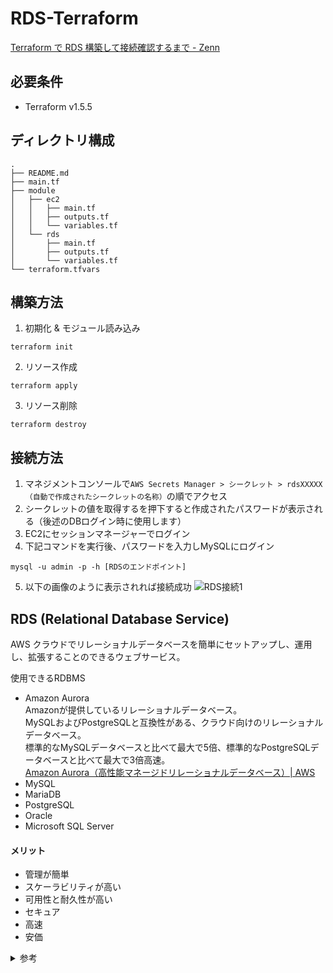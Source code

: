 # RDS-Terraform
[Terraform で RDS 構築して接続確認するまで - Zenn](https://zenn.dev/suganuma/articles/fe14451aeda28f)

## 必要条件
- Terraform v1.5.5

## ディレクトリ構成
```
.
├── README.md
├── main.tf
├── module
│   ├── ec2
│   │   ├── main.tf
│   │   ├── outputs.tf
│   │   └── variables.tf
│   └── rds
│       ├── main.tf
│       ├── outputs.tf
│       └── variables.tf
└── terraform.tfvars
```

## 構築方法
1. 初期化 & モジュール読み込み
```
terraform init
```

2. リソース作成
```
terraform apply
```

3. リソース削除
```
terraform destroy
```

## 接続方法
1. マネジメントコンソールで`AWS Secrets Manager > シークレット > rdsXXXXX（自動で作成されたシークレットの名称）`の順でアクセス
2. シークレットの値を取得するを押下すると作成されたパスワードが表示される（後述のDBログイン時に使用します）
3. EC2にセッションマネージャーでログイン
4. 下記コマンドを実行後、パスワードを入力しMySQLにログイン
```
mysql -u admin -p -h [RDSのエンドポイント]
```
5. 以下の画像のように表示されれば接続成功
![RDS接続1](https://user-images.githubusercontent.com/57606507/142875634-7ddb9f1d-a3e1-46e2-b707-47fc94af85e2.png)

## RDS (Relational Database Service)
AWS クラウドでリレーショナルデータベースを簡単にセットアップし、運用し、拡張することのできるウェブサービス。

使用できるRDBMS
- Amazon Aurora  
Amazonが提供しているリレーショナルデータベース。  
MySQLおよびPostgreSQLと互換性がある、クラウド向けのリレーショナルデータベース。  
標準的なMySQLデータベースと比べて最大で5倍、標準的なPostgreSQLデータベースと比べて最大で3倍高速。  
[Amazon Aurora（高性能マネージドリレーショナルデータベース）\| AWS](https://aws.amazon.com/jp/rds/aurora/?aurora-whats-new.sort-by=item.additionalFields.postDateTime&aurora-whats-new.sort-order=desc)
- MySQL
- MariaDB
- PostgreSQL
- Oracle
- Microsoft SQL Server

#### メリット
- 管理が簡単
- スケーラビリティが高い
- 可用性と耐久性が高い
- セキュア
- 高速
- 安価

<details><summary>参考</summary>

- [Amazon RDS（マネージドリレーショナルデータベース）\| AWS](https://aws.amazon.com/jp/rds/)
- [Amazon RDSってなに？ – Amazon Web Service\(AWS\)導入開発支援](https://www.acrovision.jp/service/aws/?p=316)
- [aws\_db\_instance \| Resources \| hashicorp/aws \| Terraform Registry](https://registry.terraform.io/providers/hashicorp/aws/latest/docs/resources/db_instance)
- [【RDS構築】terraform AWS環境構築 第5回 \- たけログ](https://takelg.com/terraform-aws-rds/)
- [Terraform Aurora MySQL 編 \| 30歳未経験からのITエンジニア](https://www.se-from30.com/aws/terraform-aurora-mesql/)
- [AWSのEC2とRDSをTerraformで構築する　Terraform３分クッキング \- Qiita](https://qiita.com/Brutus/items/cd5aab062ea6cebe436c)
- [Terraformを使用してEC2とRDSで基本的なVPCをセットアップする方法\-DEVコミュニティ](https://dev.to/rolfstreefkerk/how-to-setup-a-basic-vpc-with-ec2-and-rds-using-terraform-3jij)
- [完全初心者向けTerraform入門（AWS）](https://blog.dcs.co.jp/aws/20210401-terraformaws.html)
- [TerraformでAuroraを作成する際にセキュアにパスワードを設定したい](https://zenn.dev/bun913/scraps/8fbc0534fd1a79)
- [amazon web services \- Terraform RDS database credentials \- Stack Overflow](https://stackoverflow.com/questions/65603923/terraform-rds-database-credentials)
- [Terraform で AWS に DB を構築するとき manage\_master\_user\_password を使っていますか？ \- ISID テックブログ](https://tech.isid.co.jp/entry/terraform_manage_master_user_password)

</details>
